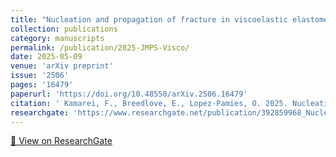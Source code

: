```yaml
---
title: "Nucleation and propagation of fracture in viscoelastic elastomers: A complete phase-field theory"
collection: publications
category: manuscripts
permalink: /publication/2025-JMPS-Visco/
date: 2025-05-09
venue: 'arXiv preprint'
issue: '2506'
pages: '16479'
paperurl: 'https://doi.org/10.48550/arXiv.2506.16479'
citation: ' Kamarei, F., Breedlove, E., Lopez-Pamies, O. 2025. Nucleation and propagation of fracture in viscoelastic elastomers: A complete phase-field theory. arXiv preprint 2506, 16479.'
researchgate: 'https://www.researchgate.net/publication/392859968_Nucleation_and_Propagation_of_Fracture_in_Viscoelastic_Elastomers_A_Complete_Phase-Field_Theory'
---
```

[🔗 View on ResearchGate](https://www.researchgate.net/publication/392859968_Nucleation_and_Propagation_of_Fracture_in_Viscoelastic_Elastomers_A_Complete_Phase-Field_Theory)
